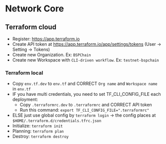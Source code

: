 # Network Core

## Terraform cloud

- Register: https://app.terraform.io
- Create API token at https://app.terraform.io/app/settings/tokens (User -> Setting -> Tokens)
- Create new Organization. Ex: `BSPChain`
- Create new Workspace with `CLI-driven workflow`. Ex: `testnet-bspchain`

### Terraform local

- Copy `env.tf.dev` to `env.tf` and CORRECT `Org name` and `Workspace name` in `env.tf`
- IF you have multi credentials, you need to set TF_CLI_CONFIG_FILE each deployment:
    + Copy `.terraformrc.dev` to `.terraformrc` and CORRECT API token
    + Run this command: `export TF_CLI_CONFIG_FILE=".terraformrc"`
- ELSE just use global config by `terraform login` -> the config places at `$HOME/.terraform.d/credentials.tfrc.json`
- Initialize: `terraform init`
- Planning: `terraform plan`
- Destroy: `terraform destroy`
